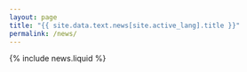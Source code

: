 ```yaml
---
layout: page
title: "{{ site.data.text.news[site.active_lang].title }}"
permalink: /news/
---
```


{% include news.liquid %}
